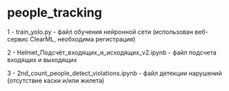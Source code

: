 # people_tracking

1 - train_yolo.py - файл обучения нейронной сети (использован веб-сервис ClearML, необходима регистрация)

2 - Helmet_Подсчёт_входящих_и_исходящих_v2.ipynb - файл подсчета входящих и выходящих

3 - 2nd_count_people_detect_violations.ipynb - файл детекции нарушений (отсутствие каски и/или жилета)
